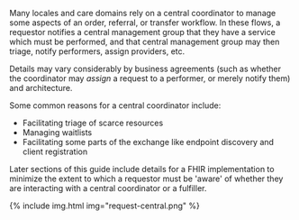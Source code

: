 Many locales and care domains rely on a central coordinator to manage some aspects of an order, referral, or transfer workflow. In these flows, a requestor notifies a central management group that they have a service which must be performed, and that central management group may then triage, notify performers, assign providers, etc.

Details may vary considerably by business agreements (such as whether the coordinator may _assign_ a request to a performer, or merely notify them) and architecture.

Some common reasons for a central coordinator include:
* Facilitating triage of scarce resources
* Managing waitlists
* Facilitating some parts of the exchange like endpoint discovery and client registration

Later sections of this guide include details for a FHIR implementation to minimize the extent to which a requestor must be 'aware' of whether they are interacting with a central coordinator or a fulfiller. 

{% include img.html img="request-central.png" %}
